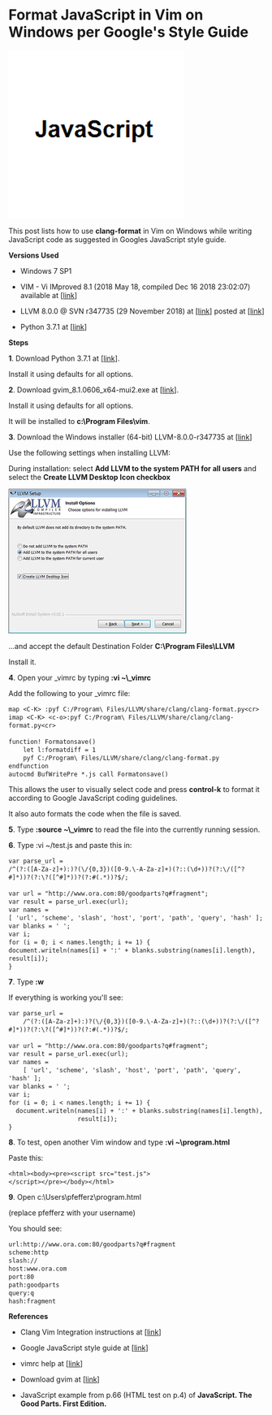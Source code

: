 # Format JavaScript in Vim on Windows per Google's Style Guide

![javascript_1](javascript_1.png)

This post lists how to use **clang-format** in Vim on Windows while writing JavaScript code as suggested in Googles JavaScript style guide.

**Versions Used**

-   Windows 7 SP1
    
-   VIM - Vi IMproved 8.1 (2018 May 18, compiled Dec 16 2018 23:02:07) available at \[[link](http://github.com/vim/vim-win32-installer/releases/download/v8.1.0606/gvim_8.1.0606_x64.zip)\]
    
-   LLVM 8.0.0 @ SVN r347735 (29 November 2018) at \[[link](http://prereleases.llvm.org/win-snapshots/LLVM-8.0.0-r347735-win64.exe)\] posted at \[[link](http://llvm.org/builds/)\]
    
-   Python 3.7.1 at \[[link](http://www.python.org/downloads/release/python-371/)\]
    

**Steps**

**1**. Download Python 3.7.1 at \[[link](http://www.python.org/downloads/release/python-371/)\].

Install it using defaults for all options.

**2**. Download gvim\_8.1.0606\_x64-mui2.exe at \[[link](http://github.com/vim/vim-win32-installer/releases/download/v8.1.0606/gvim_8.1.0606_x64-mui2.exe)\].

Install it using defaults for all options.

It will be installed to **c:\\Program Files\\vim**.

**3**. Download the Windows installer (64-bit) LLVM-8.0.0-r347735 at \[[link](http://prereleases.llvm.org/win-snapshots/LLVM-8.0.0-r347735-win64.exe)\]

Use the following settings when installing LLVM:

During installation: select **Add LLVM to the system PATH for all users** and select the **Create LLVM Desktop Icon checkbox**

![install_options_2](install_options_2.png)

...and accept the default Destination Folder **C:\\Program Files\\LLVM**

Install it.

**4**. Open your \_vimrc by typing **:vi ~\\\_vimrc**

Add the following to your \_vimrc file:

```
map <C-K> :pyf C:/Program\ Files/LLVM/share/clang/clang-format.py<cr>
imap <C-K> <c-o>:pyf C:/Program\ Files/LLVM/share/clang/clang-format.py<cr>

function! Formatonsave()
	let l:formatdiff = 1
	pyf C:/Program\ Files/LLVM/share/clang/clang-format.py
endfunction
autocmd BufWritePre *.js call Formatonsave()
```

This allows the user to visually select code and press **control-k** to format it according to Google JavaScript coding guidelines.

It also auto formats the code when the file is saved.

**5**. Type **:source ~\\\_vimrc** to read the file into the currently running session.

**6**. Type :vi ~/test.js and paste this in:

```
var parse_url =
/^(?:([A-Za-z]+):)?(\/{0,3})([0-9.\-A-Za-z]+)(?::(\d+))?(?:\/([^?#]*))?(?:\?([^#]*))?(?:#(.*))?$/;

var url = "http://www.ora.com:80/goodparts?q#fragment";
var result = parse_url.exec(url);
var names =
[ 'url', 'scheme', 'slash', 'host', 'port', 'path', 'query', 'hash' ];
var blanks = ' ';
var i;
for (i = 0; i < names.length; i += 1) {
document.writeln(names[i] + ':' + blanks.substring(names[i].length),
result[i]);
}
```

**7**. Type **:w**

If everything is working you'll see:

```
var parse_url =
    /^(?:([A-Za-z]+):)?(\/{0,3})([0-9.\-A-Za-z]+)(?::(\d+))?(?:\/([^?#]*))?(?:\?([^#]*))?(?:#(.*))?$/;

var url = "http://www.ora.com:80/goodparts?q#fragment";
var result = parse_url.exec(url);
var names =
    [ 'url', 'scheme', 'slash', 'host', 'port', 'path', 'query', 'hash' ];
var blanks = ' ';
var i;
for (i = 0; i < names.length; i += 1) {
  document.writeln(names[i] + ':' + blanks.substring(names[i].length),
                   result[i]);
}
```

**8**. To test, open another Vim window and type **:vi ~\\program.html**

Paste this:

```
<html><body><pre><script src="test.js">
</script></pre></body></html>
```

**9**. Open c:\\Users\\pfefferz\\program.html

(replace pfefferz with your username)

You should see:

```
url:http://www.ora.com:80/goodparts?q#fragment
scheme:http
slash://
host:www.ora.com
port:80
path:goodparts
query:q
hash:fragment
```

**References**

-   Clang Vim Integration instructions at \[[link](http://clang.llvm.org/docs/ClangFormat.html)\]
    
-   Google JavaScript style guide at \[[link](http://google.github.io/styleguide/jsguide.html)\]
    
-   vimrc help at \[[link](http://vim.wikia.com/wiki/Open_vimrc_file)\]
    
-   Download gvim at \[[link](http://www.vim.org/download.php#pc)\]
    
-   JavaScript example from p.66 (HTML test on p.4) of **JavaScript. The Good Parts. First Edition.**